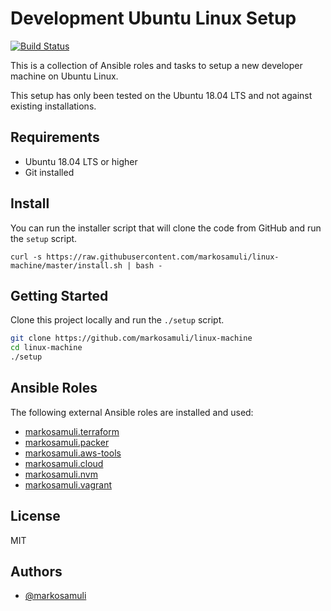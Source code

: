 Development Ubuntu Linux Setup
==============================

[![Build Status](https://travis-ci.org/markosamuli/linux-machine.svg?branch=master)](https://travis-ci.org/markosamuli/linux-machine)

This is a collection of Ansible roles and tasks to setup a new developer machine on Ubuntu Linux.

This setup has only been tested on the Ubuntu 18.04 LTS and not against existing installations.

Requirements
------------

- Ubuntu 18.04 LTS or higher
- Git installed

Install
-------

You can run the installer script that will clone the code from GitHub and run the `setup` script.

```
curl -s https://raw.githubusercontent.com/markosamuli/linux-machine/master/install.sh | bash -
```

Getting Started
---------------

Clone this project locally and run the `./setup` script.

```bash
git clone https://github.com/markosamuli/linux-machine
cd linux-machine
./setup
```

Ansible Roles
-------------

The following external Ansible roles are installed and used:

- [markosamuli.terraform](https://github.com/markosamuli/ansible-terraform)
- [markosamuli.packer](https://github.com/markosamuli/ansible-packer)
- [markosamuli.aws-tools](https://github.com/markosamuli/ansible-aws-tools)
- [markosamuli.cloud](https://github.com/markosamuli/ansible-cloud)
- [markosamuli.nvm](https://github.com/markosamuli/ansible-nvm)
- [markosamuli.vagrant](https://github.com/markosamuli/ansible-vagrant)

License
-------

MIT

Authors
-------

- [@markosamuli](https://github.com/markosamuli)
